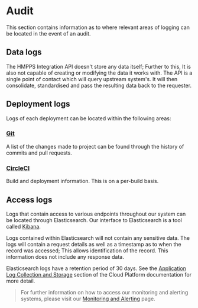 # Audit

This section contains information as to where relevant areas of logging can be located in the event of an audit.

## Data logs

The HMPPS Integration API doesn't store any data itself; Further to this, It is also not capable of creating or modifying
the data it works with. The API is a single point of contact which will query upstream system's. It will then consolidate,
standardised and pass the resulting data back to the requester.

## Deployment logs

Logs of each deployment can be located within the following areas:

### [Git](https://github.com/ministryofjustice/hmpps-integration-api)

A list of the changes made to project can be found through the history of commits and pull requests.

### [CircleCI](https://app.circleci.com/pipelines/github/ministryofjustice/hmpps-integration-api)

Build and deployment information. This is on a per-build basis.

## Access logs

Logs that contain access to various endpoints throughout our system can be located through Elasticsearch. Our interface
to Elasticsearch is a tool called [Kibana](https://kibana.cloud-platform.service.justice.gov.uk/).

Logs contained within Elasticsearch will not contain any sensitive data. The logs will contain a request details as well
as a timestamp as to when the record was accessed; This allows identification of the record. This information
does not include any response data.

Elasticsearch logs have a retention period of 30 days. See the [Application Log Collection and Storage](https://user-guide.cloud-platform.service.justice.gov.uk/documentation/logging-an-app/log-collection-and-storage.html)
section of the Cloud Platform documentation for more detail.

> For further information on how to access our monitoring and alerting systems, please visit our [Monitoring and Alerting](monitoring-and-alerting/README.md) page.
